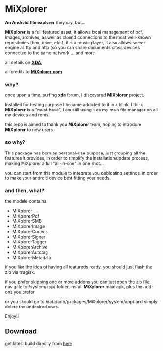 # MiXplorer

**An Android file explorer** they say, but...

**MiXplorer** is a full featured asset, it allows local management of pdf, images, archives, as well as clound connections to the most well-known repositories (box, drive, etc.), it is a music player, it also allows server engine as ftp and http (so you can share documents cross devices connected to the same network)... and more

all details on <a href="https://forum.xda-developers.com/t/app-2-2-mixplorer-v6-x-released-fully-featured-file-manager.1523691/post-23109280">**XDA**</a>,

all credits to <a href="https://mixplorer.com/">**MiXplorer.com**</a>


### why?
once upon a time, surfing **xda** forum, I discovered **MiXplorer** project.

Installed for testing purpose I became addicted to it in a blink, I think **MiXplorer** is a "must-have", I am still using it as my main file manager on all my devices and roms. 

this repo is aimed to thank you **MiXplorer** team, hoping to introdure **MiXplorer** to new users

### so why?

This package has born as personal-use purpose, just grouping all the features it provides, in order to simplify the installation/update process, making MiXplorer a full "all-in-one" in one shot...

you can start from this module to integrate you debloating settings, in order to make your android device best fitting your needs.

### and then, what?

the module contains:
- MiXplorer
- MiXplorerPdf
- MiXplorerSMB
- MiXplorerImage
- MiXplorerCodecs
- MiXplorerSigner
- MiXplorerTagger
- MiXplorerArchive
- MiXplorerAutotag
- MiXplorerMetadata

if you like the idea of having all featureds ready, you should just flash the zip via magisk.

if you prefer skipping one or more addons you can just open the zip file, navigate to /system/app/ folder, install **MiXplorer** main apk, plus the add-ons you prefer

or you should go to /data/adb/packages/MiXplorer/system/app/ and simply delete the undesired ones.

Enjoy!!

## Download
get latest build directly from <a href="https://github.com/Magisk-Modules-Alt-Repo/MiXplorer/releases/latest">here</a>
